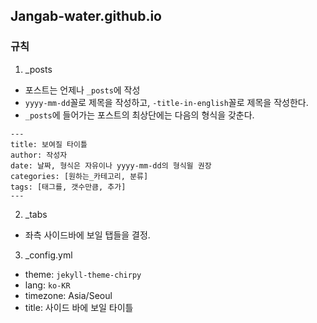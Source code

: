 ## Jangab-water.github.io

### 규칙

1. _posts
- 포스트는 언제나 `_posts`에 작성
- `yyyy-mm-dd`꼴로 제목을 작성하고, `-title-in-english`꼴로 제목을 작성한다.
- `_posts`에 들어가는 포스트의 최상단에는 다음의 형식을 갖춘다.
```
---
title: 보여질 타이틀
author: 작성자
date: 날짜, 형식은 자유이나 yyyy-mm-dd의 형식읠 권장
categories: [원하는_카테고리, 분류]
tags: [태그를, 갯수만큼, 추가]
---
```

2. _tabs
- 좌측 사이드바에 보일 탭들을 결정.

3. _config.yml
- theme: `jekyll-theme-chirpy`
- lang: `ko-KR`
- timezone: Asia/Seoul
- title: 사이드 바에 보일 타이틀